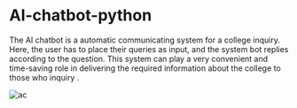 
# AI-chatbot-python
The AI chatbot is a automatic communicating system for a college inquiry. Here, the user has to place their queries as input, and the system bot replies according to the question. This system can play a very convenient and time-saving role in delivering the required information about the college to those who inquiry .


![ac](https://user-images.githubusercontent.com/17751104/161262593-2a32d051-7625-4a06-9fe2-66a4e5224a79.png)
